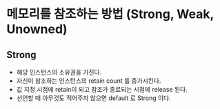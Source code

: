 # 메모리를 참조하는 방법 (Strong, Weak, Unowned)

## Strong
- 해당 인스턴스의 소유권을 가진다.
- 자신이 참조하는 인스턴스의 retain count 를 증가시킨다.
- 값 지정 시점에 retain이 되고 참조가 종료되는 시점에 release 된다.
- 선언할 때 아무것도 적어주지 않으면 default 로 Strong 이다.